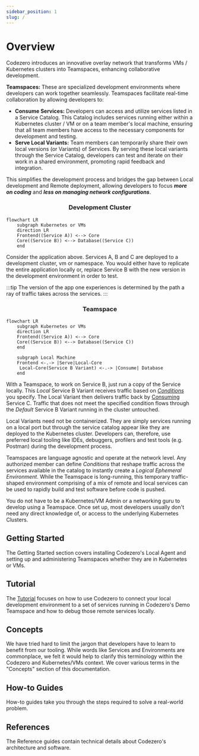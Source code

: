 ```yaml
---
sidebar_position: 1
slug: /
---
```


# Overview

Codezero introduces an innovative overlay network that transforms VMs / Kubernetes clusters into Teamspaces, enhancing collaborative development.

**Teamspaces:** These are specialized development environments where developers can work together seamlessly. Teamspaces facilitate real-time collaboration by allowing developers to:

- **Consume Services:** Developers can access and utilize services listed in a Service Catalog. This Catalog includes services running either within a Kubernetes cluster / VM or on a team member's local machine, ensuring that all team members have access to the necessary components for development and testing.
- **Serve Local Variants:** Team members can temporarily share their own local versions (or Variants) of Services. By serving these local variants through the Service Catalog, developers can test and iterate on their work in a shared environment, promoting rapid feedback and integration.

This simplifies the development process and bridges the gap between Local development and Remote deployment, allowing developers to focus **_more on coding_** and **_less on managing network configurations_**.

<center>
<h3>Development Cluster</h3>
</center>

```mermaid
flowchart LR
    subgraph Kubernetes or VMs
    direction LR
    Frontend((Service A)) <--> Core
    Core((Service B)) <--> Database((Service C))
    end
```

Consider the application above. Services A, B and C are deployed to a development cluster, vm or namespace. You would either have to replicate the entire application locally or, replace Service B with the new version in the development environment in order to test.

:::tip
The version of the app one experiences is determined by the path a ray of traffic takes across the services.
:::

<center>
<h3>Teamspace</h3>
</center>

```mermaid
flowchart LR
    subgraph Kubernetes or VMs
    direction LR
    Frontend((Service A)) <--> Core
    Core((Service B)) <--> Database((Service C))
    end

    subgraph Local Machine
    Frontend <-.-> |Serve|Local-Core
     Local-Core(Service B Variant) <-.-> |Consume| Database
    end
```

With a Teamspace, to work on Service B, just run a copy of the Service locally. This _Local_ Service B Variant receives traffic based on [_Conditions_](../references/serve#condition-types) you specify. The Local Variant then delivers traffic back by [Consuming](../references/consume) Service C. Traffic that does not meet the specified condition flows through the _Default_ Service B Variant running in the cluster untouched.

Local Variants need not be containerized. They are simply services running on a local port but through the service catalog appear like they are deployed to the Kubernetes cluster. Developers can, therefore, use preferred local tooling like IDEs, debuggers, profilers and test tools (e.g. Postman) during the development process.

Teamspaces are language agnostic and operate at the network level. Any authorized member can define _Conditions_ that reshape traffic across the services available in the catalog to instantly create a _Logical Ephemeral Environment_. While the Teamspace is long-running, this temporary traffic-shaped environment comprising of a mix of remote and local services can be used to rapidly build and test software before code is pushed.

You do not have to be a Kubernetes/VM Admin or a networking guru to develop using a Teamspace. Once set up, most developers usually don't need any direct knowledge of, or access to the underlying Kubernetes Clusters.

## Getting Started

The Getting Started section covers installing Codezero's Local Agent and setting up and administering Teamspaces whether they are in Kubernetes or VMs.

## Tutorial

The [Tutorial](../tutorial) focuses on how to use Codezero to connect your local development environment to a set of services running in Codezero's Demo Teamspace and how to debug those remote services locally.

## Concepts

We have tried hard to limit the jargon that developers have to learn to benefit from our tooling. While words like Services and Environments are commonplace, we felt it would help to clarify this terminology within the Codezero and Kubernetes/VMs context. We cover various terms in the "Concepts" section of this documentation.

## How-to Guides

How-to guides take you through the steps required to solve a real-world problem.

## References

The Reference guides contain technical details about Codezero's architecture and software.
